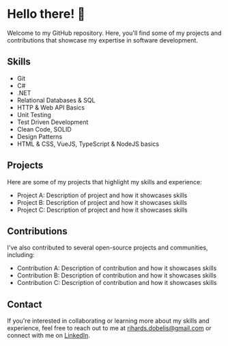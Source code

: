 # Hello there! 👋

Welcome to my GitHub repository. Here, you'll find some of my projects and contributions that showcase my expertise in software development.

## Skills

- Git
- C#
- .NET
- Relational Databases & SQL
- HTTP & Web API Basics
- Unit Testing
- Test Driven Development
- Clean Code, SOLID
- Design Patterns
- HTML & CSS, VueJS, TypeScript & NodeJS basics

## Projects

Here are some of my projects that highlight my skills and experience:

- Project A: Description of project and how it showcases skills
- Project B: Description of project and how it showcases skills
- Project C: Description of project and how it showcases skills

## Contributions

I've also contributed to several open-source projects and communities, including:

- Contribution A: Description of contribution and how it showcases skills
- Contribution B: Description of contribution and how it showcases skills
- Contribution C: Description of contribution and how it showcases skills

## Contact

If you're interested in collaborating or learning more about my skills and experience, feel free to reach out to me at rihards.dobelis@gmail.com or connect with me on [LinkedIn](https://www.linkedin.com/in/rihards-dobelis-6a031b46/).
